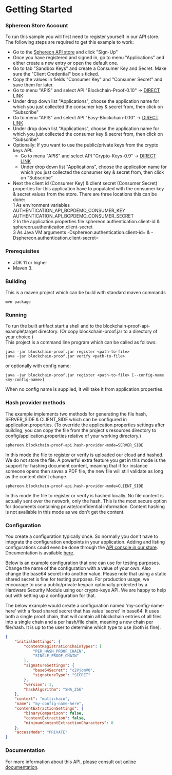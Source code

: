 # Getting Started

### Sphereon Store Account
To run this sample you will first need to register yourself in our API store. The following steps are required to get this example to work:
* Go to the [Sphereon API store](https://store.sphereon.com/store/) and click "Sign-Up"
* Once you have registered and signed in, go to menu "Applications" and either create a new entry or open the default one.
* Go to tab "Sandbox Keys" and create a Consumer Key and Secret. Make sure the "Client Credential" box s ticked.
* Copy the values in fields "Consumer Key" and "Consumer Secret" and save them for later.
* Go to menu "APIS" and select API "Blockchain-Proof-0.10" -> [DIRECT LINK](https://store.sphereon.com/store/apis/info?name=Blockchain-Proof&version=0.10&provider=admin)
* Under drop down list "Applications", choose the application name for which you just collected the consumer key & secret from, then click on "Subscribe"
* Go to menu "APIS" and select API "Easy-Blockchain-0.10" -> [DIRECT LINK](https://store.sphereon.com/store/apis/info?name=Easy-Blockchain&version=0.10&provider=admin)
* Under drop down list "Applications", choose the application name for which you just collected the consumer key & secret from, then click on "Subscribe"
* Optionally: If you want to use the public/private keys from the crypto keys API:
  * Go to menu "APIS" and select API "Crypto-Keys-0.9" -> [DIRECT LINK](https://store.sphereon.com/store/apis/info?name=Crypto-Keys&version=0.9&provider=admin)
  * Under drop down list "Applications", choose the application name for which you just collected the consumer key & secret from, then click on "Subscribe"
* Next the client id (Consumer Key) & client secret (Consumer Secret) properties for this application have to populated with the consumer key & secret values from the store. There are three locations this can be done:  
  1 As environment variables AUTHENTICATION_API_BCPDEMO_CONSUMER_KEY  AUTHENTICATION_API_BCPDEMO_CONSUMER_SECRET  
  2 In the application.properties file sphereon.authentication.client-id & sphereon.authentication.client-secret  
  3 As Java VM arguments -Dsphereon.authentication.client-id= & -Dsphereon.authentication.client-secret=


### Prerequisites
* JDK 11 or higher
* Maven 3.


### Building
This is a maven project which can be build with standard maven commands 
```
mvn package
```

### Running
To run the built artifact start a shell and to the blockchain-proof-api-example\target directory. (Or copy blockchain-proof.jar to a directory of your choice.)  
This project is a command line program which can be called as follows:
```
java -jar blockchain-proof.jar register <path-to-file>
java -jar blockchain-proof.jar verify <path-to-file>
```
or optionally with config name:
```
java -jar blockchain-proof.jar register <path-to-file> [--config-name <my-config-name>]
```
When no config name is supplied, it will take it from application.properties.

### Hash provider methods
The example implements two methods for generating the file hash, SERVER_SIDE & CLIENT_SIDE which can be configured in application.properties. 
(To override the application.properties settings after building, you can copy the file from the project's resources directory to config/application.properties relative of your working directory.)
```
sphereon.blockchain-proof-api.hash-provider-mode=SERVER_SIDE
```
In this mode the file to register or verify is uploaded our cloud and hashed. We do not store the file. 
A powerful extra feature you get in this mode is the support for hashing document content, meaning that if for instance someone opens then 
saves a PDF file, the new file will still validate as long as the content didn't change.

```
sphereon.blockchain-proof-api.hash-provider-mode=CLIENT_SIDE
```
In this mode the file to register or verify is hashed locally. No file content is actually sent over the network, only the hash.
This is the most secure option for documents containing private/confidential information. Content hashing is not available in this mode as
we don't get the content.


### Configuration
You create a configuration typically once. So normally you don't have to integrate the configuration endpoints in your application.
Adding and listing configurations could even be done through the [API console in our store](https://store.sphereon.com/store/apis/info?name=Blockchain-Proof&version=0.10&provider=admin). Documentation is available [here](https://docs.sphereon.com/api/blockchain-proof/0.10/html#_createconfiguration).

Below is an example configuration that one can use for testing purposes. Change the name of the configuration with a value of your own. Also change the base64 secret into another value.
Please note that using a static shared secret is fine for testing purposes. For production usage, we encourage to use a public/private keypair optionally protected by a Hardware Security Module using our crypto-keys API.
We are happy to help out with setting up a configuration for that.

The below example would create a configuration named 'my-config-name-here' with a fixed shared secret that has value 'secret' in base64.
It uses both a single proof chain, that will contain all blockchain entries of all files into a single chain and a per hash/file chain,
meaning a new chain per file/hash. It is up to the user to determine which type to use (both is fine).

```json
{
    "initialSettings": {
        "contentRegistrationChainTypes": [
            "PER_HASH_PROOF_CHAIN",
            "SINGLE_PROOF_CHAIN"
        ],
        "signatureSettings": {
            "base64Secret": "c2VjcmV0",
            "signatureType": "SECRET"
        },
        "version": 1,
        "hashAlgorithm": "SHA_256"
    },
    "context": "multichain",
    "name": "my-config-name-here",
    "contentExtractionSettings": {
        "binaryComparison": false,
        "contentExtraction": false,
        "minimumContentExtractionCharacters": 0
    },
    "accessMode": "PRIVATE"
}
```


### Documentation
For more information about this API, please consult out [online documentation](https://docs.sphereon.com/api/blockchain-proof/0.10/html). 